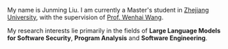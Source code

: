 My name is Junming Liu. I am currently a Master's student in [Zhejiang University][Zhejiang University], with the supervision of [Prof. Wenhai Wang][Prof. Wenhai Wang]. 

My research interests lie primarily in the fields of **Large Language Models for Software Security**, **Program Analysis** and **Software Engineering**.

[Zhejiang University]: https://www.zju.edu.cn/
[Prof. Wenhai Wang]: https://person.zju.edu.cn/wangweihai
